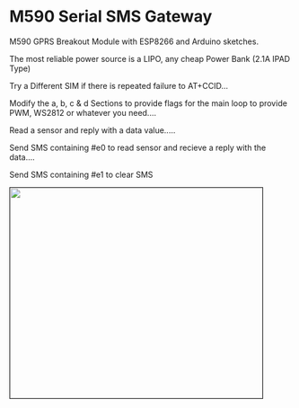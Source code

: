 # M590 Serial SMS Gateway
M590 GPRS Breakout Module with ESP8266 and Arduino sketches.

The most reliable power source is a LIPO, any cheap Power Bank (2.1A IPAD Type)

Try a Different SIM if there is repeated failure to AT+CCID...

Modify the a, b, c & d Sections to provide flags for the main loop
to provide PWM, WS2812 or whatever you need....

Read a sensor and reply with a data value.....

Send SMS containing #e0 to read sensor and recieve a reply with the data.... 

Send SMS containing #e1 to clear SMS

<IMG SRC="https://raw.githubusercontent.com/genguskahn/ESP8266-For-DUMMIES/master/SoC/DimmerDocs/organicw.gif" WIDTH="450" HEIGHT="375" BORDER="1">
